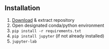 ## Installation

1. [Download](https://github.com/jgieseler/multi_sc_plots/archive/refs/heads/main.zip) & extract repository
2. Open designated conda/python environment
3. `pip install -r requirements.txt`
4. `pip install jupyter` (if not already installed)
5. `jupyter-lab`
